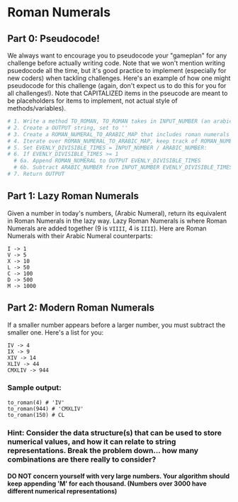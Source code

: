 # Roman Numerals

## Part 0: Pseudocode!

We always want to encourage you to pseudocode your "gameplan" for any challenge before actually writing code. Note that we won't mention writing psuedocode all the time, but it's good practice to implement (especially for new coders) when tackling challenges. Here's an example of how one might pseudocode for this challenge (again, don't expect us to do this for you for all challenges!). Note that CAPITALIZED items in the pseucode are meant to be placeholders for items to implement, not actual style of methods/variables). 

```Python
# 1. Write a method TO_ROMAN, TO_ROMAN takes in INPUT_NUMBER (an arabic number)
# 2. Create a OUTPUT string, set to ''
# 3. Create a ROMAN_NUMERAL_TO_ARABIC_MAP that includes roman numerals as keys, arabic numbers as values
# 4. Iterate over ROMAN_NUMERAL_TO_ARABIC_MAP, keep track of ROMAN_NUMERAL and ARABIC_NUMBER
# 5. Set EVENLY_DIVISIBLE_TIMES = INPUT_NUMBER / ARABIC_NUMBER:
# 6. If EVENLY_DIVISIBLE_TIMES >= 1
  # 6a. Append ROMAN_NUMERAL to OUTPUT EVENLY_DIVISIBLE_TIMES
  # 6b. Subtract ARABIC_NUMBER from INPUT_NUMBER EVENLY_DIVISIBLE_TIMES
# 7. Return OUTPUT
```


## Part 1: Lazy Roman Numerals

Given a number in today's numbers, (Arabic Numeral), return its equivalent in Roman Numerals in the lazy way. Lazy Roman Numerals is where Roman Numerals are added together (9 is `VIIII`, 4 is `IIII`). Here are Roman Numerals with their Arabic Numeral counterparts:

```
I -> 1
V -> 5
X -> 10
L -> 50
C -> 100
D -> 500
M -> 1000
```


## Part 2: Modern Roman Numerals

If a smaller number appears before a larger number, you must subtract the smaller one. Here's a list for you:

```
IV -> 4
IX -> 9
XIV -> 14
XLIV -> 44
CMXLIV -> 944
```

### Sample output:
```
to_roman(4) # 'IV'
to_roman(944) # 'CMXLIV'
to_roman(150) # CL
```

### Hint: Consider the data structure(s) that can be used to store numerical values, and how it can relate to string representations. Break the problem down... how many combinations are there really to consider?


#### DO NOT concern yourself with very large numbers. Your algorithm should keep appending 'M' for each thousand. (Numbers over 3000 have different numerical representations)
